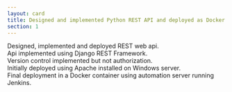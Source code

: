```yaml
---
layout: card
title: Designed and implemented Python REST API and deployed as Docker container
section: 1
---
```

Designed, implemented and deployed REST web api.  
Api implemented using Django REST Framework.  
Version control implemented but not authorization.  
Initially deployed using Apache installed on Windows server.  
Final deployment in a Docker container using automation server running Jenkins.  